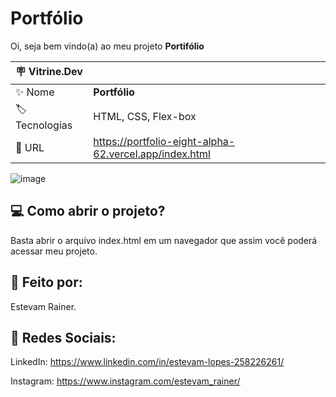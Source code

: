 # Portfólio

Oi, seja bem vindo(a) ao meu projeto **Portifólio**

| :placard: Vitrine.Dev |     |
| -------------  | --- |
| :sparkles: Nome        | **Portfólio**
| :label: Tecnologias | HTML, CSS, Flex-box
| :rocket: URL         | https://portfolio-eight-alpha-62.vercel.app/index.html

![image](https://user-images.githubusercontent.com/122125357/219368979-c3fc6a3d-c09b-44c2-a335-b6b7a8dfd2cc.png#vitrinedev)


## 💻 Como abrir o projeto?

Basta abrir o arquivo index.html em um navegador que assim você poderá acessar meu projeto.

## 🔧 Feito por:

Estevam Rainer.

## 📢 Redes Sociais:

LinkedIn: https://www.linkedin.com/in/estevam-lopes-258226261/

Instagram: https://www.instagram.com/estevam_rainer/
